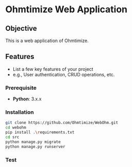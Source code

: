 # Ohmtimize Web Application

## Objective

This is a web application of Ohmtimize.

## Features

- List a few key features of your project
- e.g., User authentication, CRUD operations, etc.

### Prerequisite

- **Python**: 3.x.x

### Installation

```bash
git clone https://github.com/Ohmtimize/WebOhm.git
cd webohm
pip install .\requirements.txt
cd src
python manage.py migrate
python manage.py runserver
```

### Test